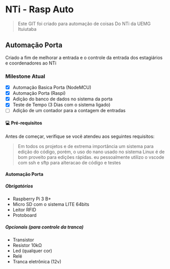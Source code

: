 # NTi - Rasp Auto

> Este GIT foi criado para automação de coisas Do NTi da UEMG Ituiutaba

## Automação Porta 

Criado a fim de melhorar a entrada e o controle da entrada dos estagiários e coordenadores ao NTi

### Milestone Atual

- [x] Automação Basica Porta (NodeMCU)
- [x] Automação Porta (Raspi)
- [x] Adição do banco de dados no sistema da porta
- [x] Teste de Tempo (3 Dias com o sistema ligado)
- [ ] Adição de um contador para a contagem de entradas 

#### 💻 Pré-requisitos

Antes de começar, verifique se você atendeu aos seguintes requisitos:

> Em todos os projetos e de extrema importância um sistema para edição do código, porém, o uso do nano usado no sistema Linux é de bom proveito para edições rápidas. eu pessoalmente utilizo o vscode com ssh e sftp para alteracao de código e testes

<!---Estes são apenas requisitos de exemplo. Adicionar, duplicar ou remover conforme necessário--->

#### Automação Porta
##### Obrigatórios
* Raspberry Pi 3 B+
* Micro SD com o sistema LITE 64bits
* Leitor RFID
* Protoboard

##### Opcionais (para controle da tranca) 
* Transistor
* Resistor 10kΩ
* Led (qualquer cor)
* Relé
* Tranca eletrônica (12v)


